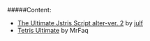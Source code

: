 #####Content:
* [The Ultimate Jstris Script alter-ver. 2](https://greasyfork.org/en/scripts/395128-the-ultimate-jstris-script-alter-ver-2 "The Ultimate Jstris Script alter-ver. 2") by [julf](https://github.com/julf0 "julf")
* [Tetris Ultimate](https://greasyfork.org/en/scripts/394552-tetris-ultimate-theme "Tetris Ultimate Theme") by MrFaq
